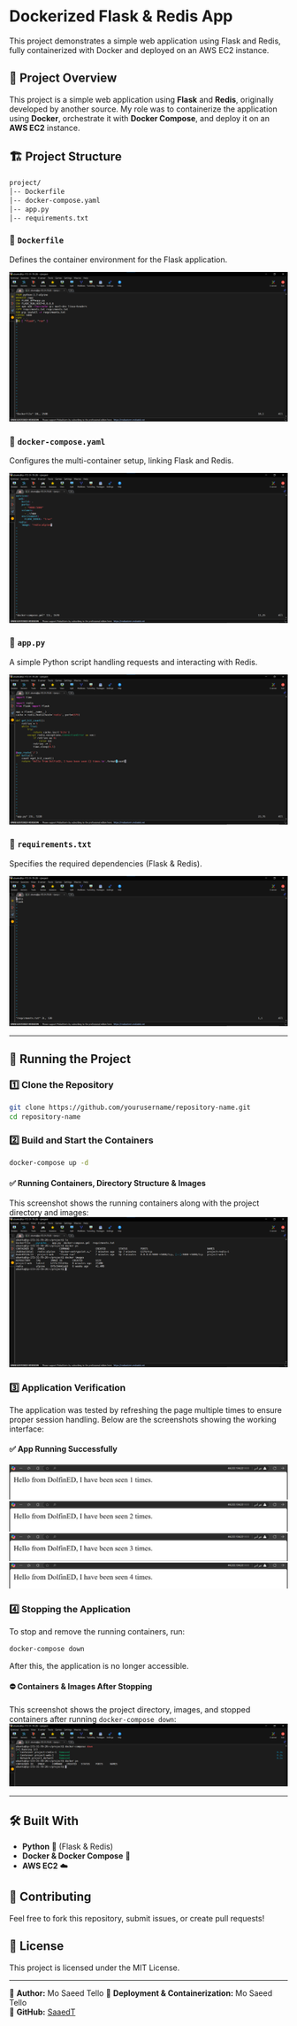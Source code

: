 # Dockerized Flask & Redis App

This project demonstrates a simple web application using Flask and Redis, fully containerized with Docker and deployed on an AWS EC2 instance.

## 📌 Project Overview
This project is a simple web application using **Flask** and **Redis**, originally developed by another source. My role was to containerize the application using **Docker**, orchestrate it with **Docker Compose**, and deploy it on an **AWS EC2** instance.

## 🏗️ Project Structure
```
project/
│-- Dockerfile
│-- docker-compose.yaml
│-- app.py
│-- requirements.txt
```

### 🔹 `Dockerfile`
Defines the container environment for the Flask application.

![Dockerfile](images/dockerfile.png)

### 🔹 `docker-compose.yaml`
Configures the multi-container setup, linking Flask and Redis.

![Docker Compose](images/docker_compose.png)

### 🔹 `app.py`
A simple Python script handling requests and interacting with Redis.

![App.py](images/app_py.png)

### 🔹 `requirements.txt`
Specifies the required dependencies (Flask & Redis).

![Requirements](images/requirements.png)

---

## 🚀 Running the Project
### 1️⃣ Clone the Repository
```bash
git clone https://github.com/yourusername/repository-name.git
cd repository-name
```

### 2️⃣ Build and Start the Containers
```bash
docker-compose up -d
```

#### ✅ Running Containers, Directory Structure & Images
This screenshot shows the running containers along with the project directory and images:
![Running Containers](images/running_containers.png)

### 3️⃣ Application Verification
The application was tested by refreshing the page multiple times to ensure proper session handling. Below are the screenshots showing the working interface:

#### ✅ App Running Successfully
![App Screenshot 1](images/app_screenshot_1.png)
![App Screenshot 2](images/app_screenshot_2.png)
![App Screenshot 3](images/app_screenshot_3.png)
![App Screenshot 4](images/app_screenshot_4.png)

### 4️⃣ Stopping the Application
To stop and remove the running containers, run:
```bash
docker-compose down
```
After this, the application is no longer accessible.

#### ⛔ Containers & Images After Stopping
This screenshot shows the project directory, images, and stopped containers after running `docker-compose down`:
![Stopped Containers & Images](images/stopped_containers_images.png)

---

## 🛠️ Built With
- **Python** 🐍 (Flask & Redis)
- **Docker & Docker Compose** 🐳
- **AWS EC2** ☁️

## 📢 Contributing
Feel free to fork this repository, submit issues, or create pull requests!

## 📜 License
This project is licensed under the MIT License.

---

📌 **Author:** Mo Saeed Tello
📌 **Deployment & Containerization:** Mo Saeed Tello    
📌 **GitHub:** [SaaedT](https://github.com/SaaedT)

